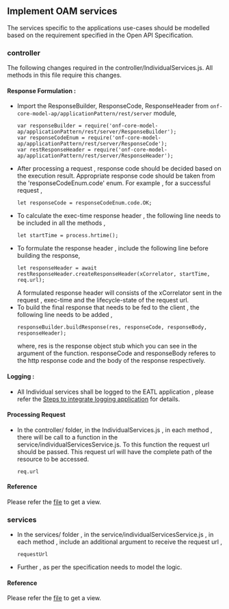 ## Implement OAM services

The services specific to the applications use-cases should be modelled based on the requirement specified in the Open API Specification.

### controller 
The following changes required in the controller/IndividualServices.js. 
All methods in this file require this changes. 

#### Response Formulation :
* Import the ResponseBuilder, ResponseCode, ResponseHeader from `onf-core-model-ap/applicationPattern/rest/server` module,
  ```
  var responseBuilder = require('onf-core-model-ap/applicationPattern/rest/server/ResponseBuilder');
  var responseCodeEnum = require('onf-core-model-ap/applicationPattern/rest/server/ResponseCode');
  var restResponseHeader = require('onf-core-model-ap/applicationPattern/rest/server/ResponseHeader');
  ```
* After processing a request , response code should be decided based on the execution result. Appropriate response code should be taken from the 'responseCodeEnum.code' enum. For example , for a successful request , 
  ```
  let responseCode = responseCodeEnum.code.OK;
  ```
* To calculate the exec-time response header , the following line needs to be included in all the methods , 
  ```
  let startTime = process.hrtime();
  ```
* To formulate the response header , include the following line before building the response, 
  ```
  let responseHeader = await restResponseHeader.createResponseHeader(xCorrelator, startTime, req.url);
  ```
  A formulated response header will consists of the xCorrelator sent in the request , exec-time and the lifecycle-state of the request url.
* To build the final response that needs to be fed to the client , the following line needs to be added , 
  ```
  responseBuilder.buildResponse(res, responseCode, responseBody, responseHeader);
  ```
  where, res is the response object stub which you can see in the argument of the function. responseCode and responseBody referes to the http response code and the body of the response respectively.  

#### Logging :

* All Individual services shall be logged to the EATL application , please refer the [Steps to integrate logging application](./Steps2IntegrateLoggingApplication/Steps2IntegrateLoggingApplication.md)  for details.

#### Processing Request
* In the controller/ folder, in the IndividualServices.js , in each method , there will be call to a function in the service/individualServicesService.js. To this function the request url should be passed. This request url will have the complete path of the resource to be accessed.
  ```
  req.url
  ```
#### Reference 
Please refer the [file](https://github.com/openBackhaul/RegistryOffice/blob/develop/server/controllers/IndividualServices.js) to get a view.

### services
* In the services/ folder , in the service/individualServicesService.js , in each method , include an additional argument to receive the request url ,
  ```
  requestUrl
  ```
* Further , as per the specification needs to model the logic.

#### Reference 
Please refer the [file](https://github.com/openBackhaul/RegistryOffice/blob/develop/server/service/HttpClientService.js) to get a view.
